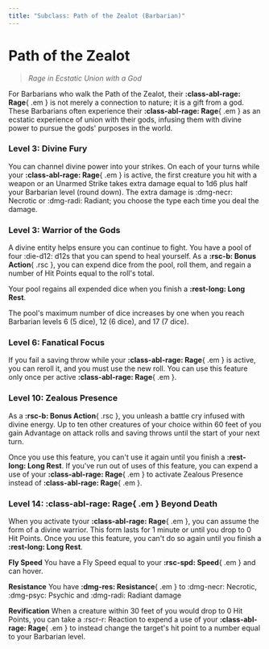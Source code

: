 ```yaml
---
title: "Subclass: Path of the Zealot (Barbarian)"
---
```


<p style="display:none">
Rage in Ecstatic Union with a God
</p>

# Path of the Zealot

> *Rage in Ecstatic Union with a God*

For Barbarians who walk the Path of the Zealot, their **:class-abl-rage: Rage**{ .em } is not merely a connection to nature; it is a gift from a god. These Barbarians often experience their **:class-abl-rage: Rage**{ .em } as an ecstatic experience of union with their gods, infusing them with divine power to pursue the gods' purposes in the world.

### Level 3: Divine Fury

You can channel divine power into your strikes. On each of your turns while your **:class-abl-rage: Rage**{ .em } is active, the first creature you hit with a weapon or an Unarmed Strike takes extra damage equal to 1d6 plus half your Barbarian level (round down). The extra damage is :dmg-necr: Necrotic or :dmg-radi: Radiant; you choose the type each time you deal the damage.

### Level 3: Warrior of the Gods

A divine entity helps ensure you can continue to fight. You have a pool of four :die-d12: d12s that you can spend to heal yourself. As a **:rsc-b: Bonus Action**{ .rsc }, you can expend dice from the pool, roll them, and regain a number of Hit Points equal to the roll's total.

Your pool regains all expended dice when you finish a **:rest-long: Long Rest**.

The pool's maximum number of dice increases by one when you reach Barbarian levels 6 (5 dice), 12 (6 dice), and 17 (7 dice).

### Level 6: Fanatical Focus

If you fail a saving throw while your **:class-abl-rage: Rage**{ .em } is active, you can reroll it, and you must use the new roll. You can use this feature only once per active **:class-abl-rage: Rage**{ .em }.

### Level 10: Zealous Presence

As a **:rsc-b: Bonus Action**{ .rsc }, you unleash a battle cry infused with divine energy. Up to ten other creatures of your choice within 60 feet of you gain Advantage on attack rolls and saving throws until the start of your next turn.

Once you use this feature, you can't use it again until you finish a **:rest-long: Long Rest**. If you've run out of uses of this feature, you can expend a use of your **:class-abl-rage: Rage**{ .em } to activate Zealous Presence instead of **:class-abl-rage: Rage**{ .em }.

### Level 14: **:class-abl-rage: Rage**{ .em } Beyond Death

When you activate tyour **:class-abl-rage: Rage**{ .em }, you can assume the form of a divine warrior. This form lasts for 1 minute or until you drop to 0 Hit Points. Once you use this feature, you can't do so again until you finish a **:rest-long: Long Rest**.

**Fly Speed**  You have a Fly Speed equal to your **:rsc-spd: Speed**{ .em } and can hover.

**Resistance**  You have **:dmg-res: Resistance**{ .em } to :dmg-necr: Necrotic, :dmg-psyc: Psychic and :dmg-radi: Radiant damage

**Revification**  When a creature within 30 feet of you would drop to 0 Hit Points, you can take a :rscr-r: Reaction to expend a use of your **:class-abl-rage: Rage**{ .em } to instead change the target's hit point to a number equal to your Barbarian level.

